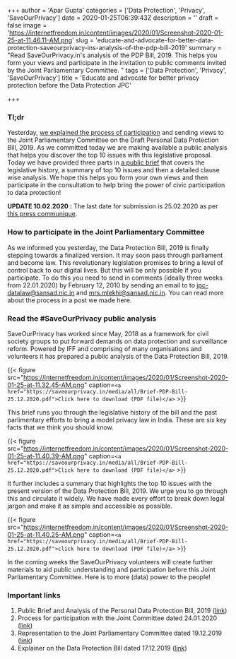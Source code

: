 +++
author = 'Apar Gupta'
categories = ['Data Protection', 'Privacy', 'SaveOurPrivacy']
date = 2020-01-25T06:39:43Z
description = ''
draft = false
image = 'https://internetfreedom.in/content/images/2020/01/Screenshot-2020-01-25-at-11.46.11-AM.png'
slug = 'educate-and-advocate-for-better-data-protection-saveourprivacy-ins-analysis-of-the-pdp-bill-2019'
summary = "Read SaveOurPrivacy.in's analysis of the PDP Bill, 2019. This helps you form your views and participate in the invitation to public comments invited by the Joint Parliamentary Committee. "
tags = ['Data Protection', 'Privacy', 'SaveOurPrivacy']
title = 'Educate and advocate for better privacy protection before the Data Protection JPC'

+++


### Tl;dr

Yesterday, [we explained the process of participation](https://saveourprivacy.in/blog/its-the-final-countdown-kinda-on-the-data-protection-bill-saveourprivacy#entry:12648:url) and sending views to the Joint Parliamentary Committee on the Draft  Personal Data Protection Bill, 2019. As we committed today we are making  available a public analysis that helps you discover the top 10 issues  with this legislative proposal. Today we have provided three parts in [a public brief](https://saveourprivacy.in/media/all/Brief-PDP-Bill-25.12.2020.pdf) that covers the legislative history, a summary of top 10  issues and then a detailed clause wise analysis. We hope this helps you  form your own views and then participate in the consultation to help  bring the power of civic participation to data protection!

**UPDATE 10.02.2020 :** The last date for submission is 25.02.2020 as per [this press communique](http://164.100.47.193/lsscommittee/Joint%20Committee%20on%20the%20Personal%20Data%20Protection%20Bill,%202019/pr_files/Press%20Communique-English%204%20Feb%202020.pdf)​.

### How to participate in the Joint Parliamentary Committee

As we informed you yesterday, the Data Protection Bill, 2019 is finally  stepping towards a finalized version. It may soon pass through  parliament and become law. This revolutionary legislation promises to  bring a level of control back to our digital lives. But this will be  only possible if you participate. To do this you need to send in  comments (ideally three weeks from 22.01.2020) by February 12, 2010 by  sending an email to to [jpc-datalaw@sansad.nic.in](mailto:jpc-datalaw@sansad.nic.in) and [mrs.mlekhi@sansad.nic.in](https://saveourprivacy.in/admin/entries/blog/mrs.mlekhi@sansad.nic.in). You can read more about the process in a post we made here.

### Read the #SaveOurPrivacy public analysis

SaveOurPrivacy has worked since May, 2018 as a framework for civil society groups to put forward demands on data protection and surveillance reform. Powered by IFF and comprising of many organisations and volunteers it has prepared a public analysis of the Data Protection Bill, 2019.

{{< figure src="https://internetfreedom.in/content/images/2020/01/Screenshot-2020-01-25-at-11.32.45-AM.png" caption=`<a href="https://saveourprivacy.in/media/all/Brief-PDP-Bill-25.12.2020.pdf">Click here to download (PDF file)</a>` >}}

This brief runs you through the legislative history of the bill and the past parlimentary efforts to bring a model privacy law in India. These are six key facts that we think you should know.

{{< figure src="https://internetfreedom.in/content/images/2020/01/Screenshot-2020-01-25-at-11.40.39-AM.png" caption=`<a href="https://saveourprivacy.in/media/all/Brief-PDP-Bill-25.12.2020.pdf">Click here to download (PDF file)</a>` >}}

It further includes a summary that highlights the top 10 issues with the present version of the Data Protection Bill, 2019. We urge you to go through this and circulate it widely. We have made every effort to break down legal jargon and make it as simple and accessible as possible.

{{< figure src="https://internetfreedom.in/content/images/2020/01/Screenshot-2020-01-25-at-11.40.25-AM.png" caption=`<a href="https://saveourprivacy.in/media/all/Brief-PDP-Bill-25.12.2020.pdf">click here to download (PDF file)</a>` >}}

In the coming weeks the SaveOurPrivacy volunteers will create further  materials to aid public understanding and participation before this  Joint Parliamentary Committee. Here is to more (data) power to the  people!

### Important links

1. Public Brief and Analysis of the Personal Data Protection Bill, 2019 ([link](https://saveourprivacy.in/media/all/Brief-PDP-Bill-25.12.2020.pdf))
2. Process for participation with the Joint Committee dated 24.01.2020 ([link](https://saveourprivacy.in/blog/its-the-final-countdown-kinda-on-the-data-protection-bill-saveourprivacy#entry:12648:url))
3. Representation to the Joint Parliamentary Committee dated 19.12.2019 ([link](https://drive.google.com/file/d/1MK_VcAN4i0g6NoTBYzySKvgp0mCCSMTX/view?usp=sharing))
4. Explainer on the Data Protection Bill dated 17.12.2019 ([link](https://internetfreedom.in/here-comes-the-bill-all-dressed-in-nil/))

